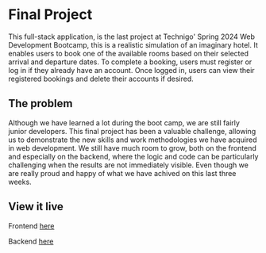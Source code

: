 # Final Project

This full-stack application, is the last project at Technigo' Spring 2024 Web Development Bootcamp,
this is a realistic simulation of an imaginary hotel.
It enables users to book one of the available rooms based on their selected arrival and departure dates.
To complete a booking, users must register or log in if they already have an account.
Once logged in, users can view their registered bookings and delete their accounts if desired.

## The problem

Although we have learned a lot during the boot camp, we are still fairly junior developers. This final project has been a valuable challenge, allowing us to demonstrate the new skills and work methodologies we have acquired in web development. We still have much room to grow, both on the frontend and especially on the backend, where the logic and code can be particularly challenging when the results are not immediately visible.
Even though we are really proud and happy of what we have achived on this last three weeks. 

## View it live

Frontend [here](https://sunside-hotel.netlify.app/)

Backend [here](https://sunside-hotel.netlify.app/)

